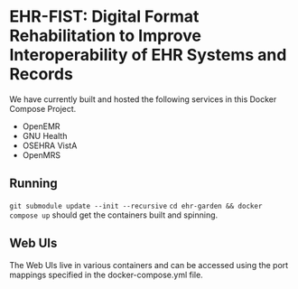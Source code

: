 EHR-FIST: Digital Format Rehabilitation to Improve Interoperability of EHR Systems and Records
============

We have currently built and hosted the following services in this Docker Compose Project.
- OpenEMR
- GNU Health
- OSEHRA VistA
- OpenMRS

Running
-----

`git submodule update --init --recursive`
`cd ehr-garden && docker compose up` should get the containers built and spinning.

Web UIs
-----

The Web UIs live in various containers and can be accessed using the port mappings specified in the docker-compose.yml file.
